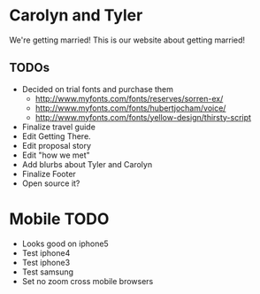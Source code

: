 # Carolyn and Tyler
We're getting married! This is our website about getting married! 

## TODOs
- Decided on trial fonts and purchase them
  - http://www.myfonts.com/fonts/reserves/sorren-ex/
  - http://www.myfonts.com/fonts/hubertjocham/voice/
  - http://www.myfonts.com/fonts/yellow-design/thirsty-script
- Finalize travel guide
- Edit Getting There.
- Edit proposal story
- Edit "how we met"
- Add blurbs about Tyler and Carolyn
- Finalize Footer
- Open source it?

# Mobile TODO
- Looks good on iphone5
- Test iphone4
- Test iphone3
- Test samsung
- Set no zoom cross mobile browsers



